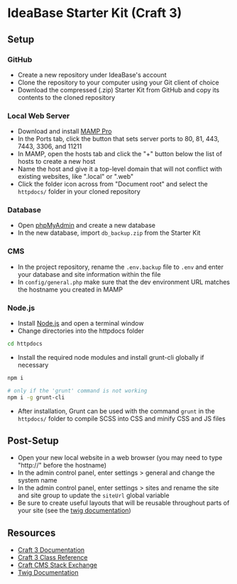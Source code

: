 # IdeaBase Starter Kit (Craft 3)

## Setup

### GitHub

- Create a new repository under IdeaBase's account
- Clone the repository to your computer using your Git client of choice
- Download the compressed (.zip) Starter Kit from GitHub and copy its contents to the cloned repository

### Local Web Server

- Download and install [MAMP Pro](https://www.mamp.info/en/downloads/)
- In the Ports tab, click the button that sets server ports to 80, 81, 443, 7443, 3306, and 11211
- In MAMP, open the hosts tab and click the "+" button below the list of hosts to create a new host
- Name the host and give it a top-level domain that will not conflict with existing websites, like ".local" or ".web"
- Click the folder icon across from "Document root" and select the `httpdocs/` folder in your cloned repository

### Database

- Open [phpMyAdmin](http://localhost/phpMyAdmin/?lang=en&language=English) and create a new database
- In the new database, import `db_backup.zip` from the Starter Kit

### CMS

- In the project repository, rename the `.env.backup` file to `.env` and enter your database and site information within the file
- In `config/general.php` make sure that the dev environment URL matches the hostname you created in MAMP

### Node.js

- Install [Node.js](https://nodejs.org/en/download/) and open a terminal window
- Change directories into the httpdocs folder
```sh
cd httpdocs
``` 
- Install the required node modules and install grunt-cli globally if necessary
```sh
npm i

# only if the 'grunt' command is not working
npm i -g grunt-cli
```
- After installation, Grunt can be used with the command `grunt` in the `httpdocs/` folder to compile SCSS into CSS and minify CSS and JS files

## Post-Setup

- Open your new local website in a web browser (you may need to type "http://" before the hostname)
- In the admin control panel, enter settings > general and change the system name
- In the admin control panel, enter settings > sites and rename the site and site group to update the `siteUrl` global variable
- Be sure to create useful layouts that will be reusable throughout parts of your site (see the [twig documentation](https://twig.symfony.com/doc/2.x/tags/extends.html))

## Resources

- [Craft 3 Documentation](https://docs.craftcms.com/v3/)
- [Craft 3 Class Reference](https://docs.craftcms.com/api/v3/)
- [Craft CMS Stack Exchange](https://craftcms.stackexchange.com/)
- [Twig Documentation](https://twig.symfony.com/doc/2.x/)
